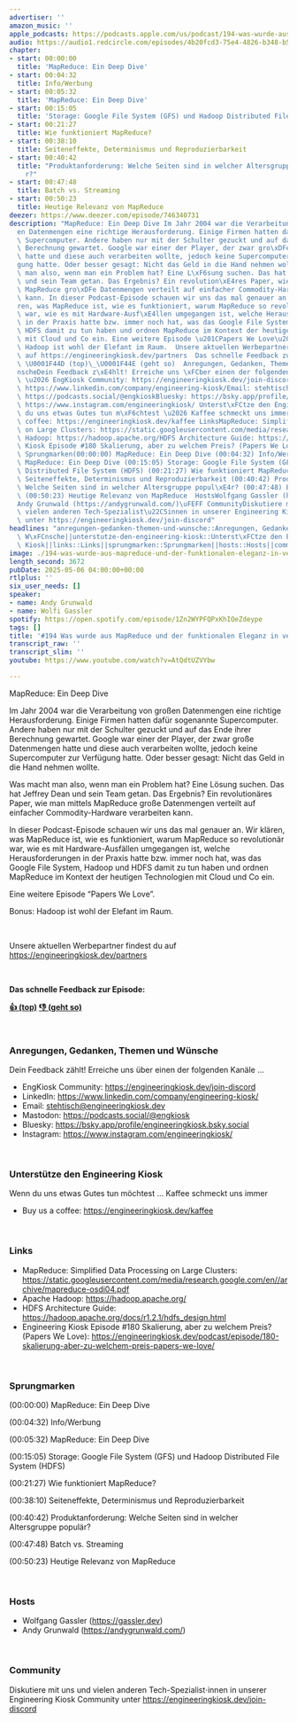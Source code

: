 ```yaml
---
advertiser: ''
amazon_music: ''
apple_podcasts: https://podcasts.apple.com/us/podcast/194-was-wurde-aus-mapreduce-und-der-funktionalen-eleganz/id1603082924?i=1000706472441&uo=4
audio: https://audio1.redcircle.com/episodes/4b20fcd3-75e4-4826-b348-b50379d7605e/stream.mp3
chapter:
- start: 00:00:00
  title: 'MapReduce: Ein Deep Dive'
- start: 00:04:32
  title: Info/Werbung
- start: 00:05:32
  title: 'MapReduce: Ein Deep Dive'
- start: 00:15:05
  title: 'Storage: Google File System (GFS) und Hadoop Distributed File System (HDFS)'
- start: 00:21:27
  title: Wie funktioniert MapReduce?
- start: 00:38:10
  title: Seiteneffekte, Determinismus und Reproduzierbarkeit
- start: 00:40:42
  title: "Produktanforderung: Welche Seiten sind in welcher Altersgruppe popul\xE4\
    r?"
- start: 00:47:48
  title: Batch vs. Streaming
- start: 00:50:23
  title: Heutige Relevanz von MapReduce
deezer: https://www.deezer.com/episode/746340731
description: "MapReduce: Ein Deep Dive Im Jahr 2004 war die Verarbeitung von gro\xDF\
  en Datenmengen eine richtige Herausforderung. Einige Firmen hatten daf\xFCr sogenannte\
  \ Supercomputer. Andere haben nur mit der Schulter gezuckt und auf das Ende ihrer\
  \ Berechnung gewartet. Google war einer der Player, der zwar gro\xDFe Datenmengen\
  \ hatte und diese auch verarbeiten wollte, jedoch keine Supercomputer zur Verf\xFC\
  gung hatte. Oder besser gesagt: Nicht das Geld in die Hand nehmen wollte. Was macht\
  \ man also, wenn man ein Problem hat? Eine L\xF6sung suchen. Das hat Jeffrey Dean\
  \ und sein Team getan. Das Ergebnis? Ein revolution\xE4res Paper, wie man mittels\
  \ MapReduce gro\xDFe Datenmengen verteilt auf einfacher Commodity-Hardware verarbeiten\
  \ kann. In dieser Podcast-Episode schauen wir uns das mal genauer an. Wir kl\xE4\
  ren, was MapReduce ist, wie es funktioniert, warum MapReduce so revolution\xE4r\
  \ war, wie es mit Hardware-Ausf\xE4llen umgegangen ist, welche Herausforderungen\
  \ in der Praxis hatte bzw. immer noch hat, was das Google File System, Hadoop und\
  \ HDFS damit zu tun haben und ordnen MapReduce im Kontext der heutigen Technologien\
  \ mit Cloud und Co ein. Eine weitere Episode \u201CPapers We Love\u201D. Bonus:\
  \ Hadoop ist wohl der Elefant im Raum.  Unsere aktuellen Werbepartner findest du\
  \ auf https://engineeringkiosk.dev/partners  Das schnelle Feedback zur Episode:\
  \ \U0001F44D (top)\_\U0001F44E (geht so)  Anregungen, Gedanken, Themen und W\xFC\
  nscheDein Feedback z\xE4hlt! Erreiche uns \xFCber einen der folgenden Kan\xE4le\
  \ \u2026 EngKiosk Community: https://engineeringkiosk.dev/join-discord\_LinkedIn:\
  \ https://www.linkedin.com/company/engineering-kiosk/Email: stehtisch@engineeringkiosk.devMastodon:\
  \ https://podcasts.social/@engkioskBluesky: https://bsky.app/profile/engineeringkiosk.bsky.socialInstagram:\
  \ https://www.instagram.com/engineeringkiosk/ Unterst\xFCtze den Engineering KioskWenn\
  \ du uns etwas Gutes tun m\xF6chtest \u2026 Kaffee schmeckt uns immer\_ Buy us a\
  \ coffee: https://engineeringkiosk.dev/kaffee LinksMapReduce: Simplified Data Processing\
  \ on Large Clusters: https://static.googleusercontent.com/media/research.google.com/en//archive/mapreduce-osdi04.pdfApache\
  \ Hadoop: https://hadoop.apache.org/HDFS Architecture Guide: https://hadoop.apache.org/docs/r1.2.1/hdfs_design.htmlEngineering\
  \ Kiosk Episode #180 Skalierung, aber zu welchem Preis? (Papers We Love): https://engineeringkiosk.dev/podcast/episode/180-skalierung-aber-zu-welchem-preis-papers-we-love/\
  \ Sprungmarken(00:00:00) MapReduce: Ein Deep Dive (00:04:32) Info/Werbung (00:05:32)\
  \ MapReduce: Ein Deep Dive (00:15:05) Storage: Google File System (GFS) und Hadoop\
  \ Distributed File System (HDFS) (00:21:27) Wie funktioniert MapReduce? (00:38:10)\
  \ Seiteneffekte, Determinismus und Reproduzierbarkeit (00:40:42) Produktanforderung:\
  \ Welche Seiten sind in welcher Altersgruppe popul\xE4r? (00:47:48) Batch vs. Streaming\
  \ (00:50:23) Heutige Relevanz von MapReduce  HostsWolfgang Gassler (https://gassler.dev)\_\
  Andy Grunwald (https://andygrunwald.com/)\uFEFF CommunityDiskutiere mit uns und\
  \ vielen anderen Tech-Spezialist\u22C5innen in unserer Engineering Kiosk Community\
  \ unter https://engineeringkiosk.dev/join-discord"
headlines: "anregungen-gedanken-themen-und-wunsche::Anregungen, Gedanken, Themen und\
  \ W\xFCnsche||unterstutze-den-engineering-kiosk::Unterst\xFCtze den Engineering\
  \ Kiosk||links::Links||sprungmarken::Sprungmarken||hosts::Hosts||community::Community"
image: ./194-was-wurde-aus-mapreduce-und-der-funktionalen-eleganz-in-verteilten-systemen.jpg
length_second: 3672
pubDate: 2025-05-06 04:00:00+00:00
rtlplus: ''
six_user_needs: []
speaker:
- name: Andy Grunwald
- name: Wolfi Gassler
spotify: https://open.spotify.com/episode/1Zn2WYPFQPxKhIOeZdeype
tags: []
title: '#194 Was wurde aus MapReduce und der funktionalen Eleganz in verteilten Systemen?'
transcript_raw: ''
transcript_slim: ''
youtube: https://www.youtube.com/watch?v=AtQdtUZVYbw

---
```

<p>MapReduce: Ein Deep Dive</p><p>Im Jahr 2004 war die Verarbeitung von großen Datenmengen eine richtige Herausforderung. Einige Firmen hatten dafür sogenannte Supercomputer. Andere haben nur mit der Schulter gezuckt und auf das Ende ihrer Berechnung gewartet. Google war einer der Player, der zwar große Datenmengen hatte und diese auch verarbeiten wollte, jedoch keine Supercomputer zur Verfügung hatte. Oder besser gesagt: Nicht das Geld in die Hand nehmen wollte.</p><p>Was macht man also, wenn man ein Problem hat? Eine Lösung suchen. Das hat Jeffrey Dean und sein Team getan. Das Ergebnis? Ein revolutionäres Paper, wie man mittels MapReduce große Datenmengen verteilt auf einfacher Commodity-Hardware verarbeiten kann.</p><p>In dieser Podcast-Episode schauen wir uns das mal genauer an. Wir klären, was MapReduce ist, wie es funktioniert, warum MapReduce so revolutionär war, wie es mit Hardware-Ausfällen umgegangen ist, welche Herausforderungen in der Praxis hatte bzw. immer noch hat, was das Google File System, Hadoop und HDFS damit zu tun haben und ordnen MapReduce im Kontext der heutigen Technologien mit Cloud und Co ein.</p><p>Eine weitere Episode “Papers We Love”.</p><p>Bonus: Hadoop ist wohl der Elefant im Raum.</p><p><br></p><p>Unsere aktuellen Werbepartner findest du auf <a href="https://engineeringkiosk.dev/partners">https://engineeringkiosk.dev/partners</a></p><p><br></p><p><strong>Das schnelle Feedback zur Episode:</strong></p><p><a href="https://api.openpodcast.dev/feedback/194/upvote" rel="nofollow"><strong>👍 (top)</strong></a><strong> </strong><a href="https://api.openpodcast.dev/feedback/194/downvote" rel="nofollow"><strong>👎 (geht so)</strong></a></p><p><br></p><h3 id="anregungen-gedanken-themen-und-wunsche">Anregungen, Gedanken, Themen und Wünsche</h3><p>Dein Feedback zählt! Erreiche uns über einen der folgenden Kanäle …</p><ul><li>EngKiosk Community: <a href="https://engineeringkiosk.dev/join-discord">https://engineeringkiosk.dev/join-discord</a> </li><li>LinkedIn: <a href="https://www.linkedin.com/company/engineering-kiosk/" rel="nofollow">https://www.linkedin.com/company/engineering-kiosk/</a></li><li>Email: <a href="mailto:stehtisch@engineeringkiosk.dev" rel="nofollow">stehtisch@engineeringkiosk.dev</a></li><li>Mastodon: <a href="https://podcasts.social/@engkiosk" rel="nofollow">https://podcasts.social/@engkiosk</a></li><li>Bluesky: <a href="https://bsky.app/profile/engineeringkiosk.bsky.social" rel="nofollow">https://bsky.app/profile/engineeringkiosk.bsky.social</a></li><li>Instagram: <a href="https://www.instagram.com/engineeringkiosk/" rel="nofollow">https://www.instagram.com/engineeringkiosk/</a></li></ul><p><br></p><h3 id="unterstutze-den-engineering-kiosk">Unterstütze den Engineering Kiosk</h3><p>Wenn du uns etwas Gutes tun möchtest … Kaffee schmeckt uns immer </p><ul><li>Buy us a coffee: <a href="https://engineeringkiosk.dev/kaffee">https://engineeringkiosk.dev/kaffee</a></li></ul><p><br></p><h3 id="links">Links</h3><ul><li>MapReduce: Simplified Data Processing on Large Clusters: <a href="https://static.googleusercontent.com/media/research.google.com/en//archive/mapreduce-osdi04.pdf" rel="nofollow">https://static.googleusercontent.com/media/research.google.com/en//archive/mapreduce-osdi04.pdf</a></li><li>Apache Hadoop: <a href="https://hadoop.apache.org/" rel="nofollow">https://hadoop.apache.org/</a></li><li>HDFS Architecture Guide: <a href="https://hadoop.apache.org/docs/r1.2.1/hdfs_design.html" rel="nofollow">https://hadoop.apache.org/docs/r1.2.1/hdfs_design.html</a></li><li>Engineering Kiosk Episode #180 Skalierung, aber zu welchem Preis? (Papers We Love): <a href="https://engineeringkiosk.dev/podcast/episode/180-skalierung-aber-zu-welchem-preis-papers-we-love/">https://engineeringkiosk.dev/podcast/episode/180-skalierung-aber-zu-welchem-preis-papers-we-love/</a></li></ul><p><br></p><h3 id="sprungmarken">Sprungmarken</h3><p>(00:00:00) MapReduce: Ein Deep Dive</p><p>(00:04:32) Info/Werbung</p><p>(00:05:32) MapReduce: Ein Deep Dive</p><p>(00:15:05) Storage: Google File System (GFS) und Hadoop Distributed File System (HDFS)</p><p>(00:21:27) Wie funktioniert MapReduce?</p><p>(00:38:10) Seiteneffekte, Determinismus und Reproduzierbarkeit</p><p>(00:40:42) Produktanforderung: Welche Seiten sind in welcher Altersgruppe populär?</p><p>(00:47:48) Batch vs. Streaming</p><p>(00:50:23) Heutige Relevanz von MapReduce</p><p><br></p><h3 id="hosts">Hosts</h3><ul><li>Wolfgang Gassler (<a href="https://gassler.dev" rel="nofollow">https://gassler.dev</a>) </li><li>Andy Grunwald (<a href="https://andygrunwald.com/" rel="nofollow">https://andygrunwald.com/</a>)</li></ul><p>﻿</p><h3 id="community">Community</h3><p>Diskutiere mit uns und vielen anderen Tech-Spezialist⋅innen in unserer Engineering Kiosk Community unter <a href="https://engineeringkiosk.dev/join-discord">https://engineeringkiosk.dev/join-discord</a> </p>